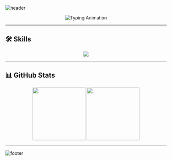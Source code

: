 ![header](https://capsule-render.vercel.app/api?type=waving&color=0:00ff99,100:0066ff&height=200&section=header&text=Developer%20Skills%20⚡&fontSize=35&fontAlignY=35&fontColor=000000&animation=twinkling)

<p align="center">
  <img src="https://readme-typing-svg.demolab.com?font=Fira+Code&weight=600&size=22&duration=2500&pause=500&color=00FF00&center=true&vCenter=true&multiline=true&repeat=true&width=600&lines=💻+Backend+%7C+Frontend+%7C+Data+Engineering;🐧+Linux+%7C+Cloud+%7C+Cybersecurity;⚡+AI+%7C+IoT+%7C+Automation" alt="Typing Animation">
</p>

---

## 🛠️ Skills
<p align="center">
  <img src="https://skillicons.dev/icons?i=java,python,js,ts,react,nodejs,express,html,css,tailwind,postgresql,mysql,docker,linux,git" />
</p>

---

## 📊 GitHub Stats
<p align="center">
  <img src="https://github-readme-stats.vercel.app/api?username=Potato-pdf&show_icons=true&theme=tokyonight&hide_border=true" height="165"/>
  <img src="https://github-readme-streak-stats.herokuapp.com/?user=Potato-pdf&theme=tokyonight&hide_border=true" height="165"/>
</p>

---

![footer](https://capsule-render.vercel.app/api?type=waving&color=0:0066ff,100:00ff99&height=120&section=footer&animation=twinkling)
